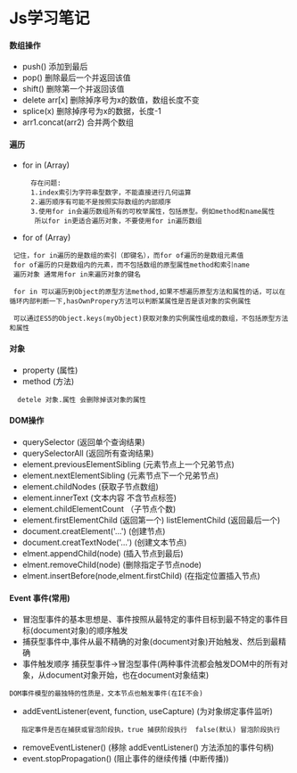 # Js学习笔记
#### 数组操作
* push() 添加到最后  
* pop() 删除最后一个并返回该值
* shift() 删除第一个并返回该值
* delete arr[x] 删除掉序号为x的数值，数组长度不变
* splice(x) 删除掉序号为x的数据，长度-1
* arr1.concat(arr2) 合并两个数组

#### 遍历
* for in  (Array)  
  ```
    存在问题:
    1.index索引为字符串型数字，不能直接进行几何运算
    2.遍历顺序有可能不是按照实际数组的内部顺序
    3.使用for in会遍历数组所有的可枚举属性，包括原型。例如method和name属性
     所以for in更适合遍历对象，不要使用for in遍历数组
  ```
* for of (Array)
 ```
  记住，for in遍历的是数组的索引（即键名），而for of遍历的是数组元素值   
  for of遍历的只是数组内的元素，而不包括数组的原型属性method和索引name
  遍历对象 通常用for in来遍历对象的键名

  for in 可以遍历到Object的原型方法method,如果不想遍历原型方法和属性的话，可以在循环内部判断一下,hasOwnPropery方法可以判断某属性是否是该对象的实例属性

  可以通过ES5的Object.keys(myObject)获取对象的实例属性组成的数组，不包括原型方法和属性
 ```

#### 对象
* property (属性)
* method (方法)
```
  detele 对象.属性 会删除掉该对象的属性
```

#### DOM操作
 * querySelector  (返回单个查询结果)
 * querySelectorAll (返回所有查询结果)
 * element.previousElementSibling (元素节点上一个兄弟节点)
 * element.nextElementSibling (元素节点下一个兄弟节点)
 * element.childNodes  (获取子节点数组)
 * element.innerText  (文本内容 不含节点标签)
 * element.childElementCount （子节点个数)
 * element.firstElementChild  (返回第一个)  listElementChild (返回最后一个)
 * document.creatElement('...') (创建节点)
 * document.creatTextNode('...') (创建文本节点)
 * elment.appendChild(node) (插入节点到最后)
 * elment.removeChild(node) (删除指定子节点node)
 * elment.insertBefore(node,elment.firstChild) (在指定位置插入节点)

#### Event 事件(常用)
 * 冒泡型事件的基本思想是、事件按照从最特定的事件目标到最不特定的事件目标(document对象)的顺序触发
 * 捕获型事件中,事件从最不精确的对象(document对象)开始触发、然后到最精确
 * 事件触发顺序  捕获型事件->冒泡型事件(两种事件流都会触发DOM中的所有对象，从document对象开始，也在document对象结束)
 ```
 DOM事件模型的最独特的性质是，文本节点也触发事件(在IE不会)
 ```
 * addEventListener(event, function, useCapture) (为对象绑定事件监听)
 ```
    指定事件是否在捕获或冒泡阶段执，true 捕获阶段执行  false(默认) 冒泡阶段执行
 ```
 * removeEventListener() (移除 addEventListener() 方法添加的事件句柄)
 * event.stopPropagation() (阻止事件的继续传播 (中断传播))
